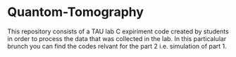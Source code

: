 # Quantom-Tomography
This repository consists of a TAU lab C expiriment code created by students in order to process the data that was collected in the lab.
In this particalular brunch you can find the codes relvant for the part 2 i.e. simulation of part 1.
